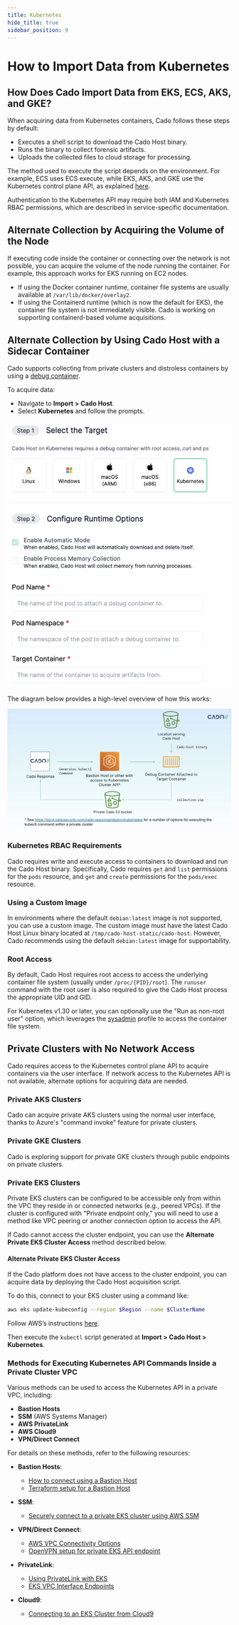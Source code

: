 ```yaml
---
title: Kubernetes
hide_title: true
sidebar_position: 9
---
```


# How to Import Data from Kubernetes

## How Does Cado Import Data from EKS, ECS, AKS, and GKE?

When acquiring data from Kubernetes containers, Cado follows these steps by default:
- Executes a shell script to download the Cado Host binary.
- Runs the binary to collect forensic artifacts.
- Uploads the collected files to cloud storage for processing.

The method used to execute the script depends on the environment. For example, ECS uses ECS execute, while EKS, AKS, and GKE use the Kubernetes control plane API, as explained [here](https://www.cadosecurity.com/how-we-sped-up-acquiring-forensic-data-from-aws-kubernetes-and-azure-kubernetes-services-by-10-times/).

Authentication to the Kubernetes API may require both IAM and Kubernetes RBAC permissions, which are described in service-specific documentation.

## Alternate Collection by Acquiring the Volume of the Node

If executing code inside the container or connecting over the network is not possible, you can acquire the volume of the node running the container. For example, this approach works for EKS running on EC2 nodes.

- If using the Docker container runtime, container file systems are usually available at `/var/lib/docker/overlay2`.
- If using the Containerd runtime (which is now the default for EKS), the container file system is not immediately visible. Cado is working on supporting containerd-based volume acquisitions.

## Alternate Collection by Using Cado Host with a Sidecar Container

Cado supports collecting from private clusters and distroless containers by using a [debug container](https://kubernetes.io/docs/reference/kubectl/generated/kubectl_debug/).

To acquire data:
- Navigate to **Import > Cado Host**.
- Select **Kubernetes** and follow the prompts.

![Cado Host K8s UI](/img/cado-host-k8s.png)

The diagram below provides a high-level overview of how this works:

![Cado Host K8s Flow](/img/kubernetes-flow.png)

### Kubernetes RBAC Requirements

Cado requires write and execute access to containers to download and run the Cado Host binary. Specifically, Cado requires `get` and `list` permissions for the `pods` resource, and `get` and `create` permissions for the `pods/exec` resource.

### Using a Custom Image

In environments where the default `debian:latest` image is not supported, you can use a custom image. The custom image must have the latest Cado Host Linux binary located at `/tmp/cado-host-static/cado-host`. However, Cado recommends using the default `debian:latest` image for supportability.

### Root Access

By default, Cado Host requires root access to access the underlying container file system (usually under `/proc/{PID}/root`). The `runuser` command with the root user is also required to give the Cado Host process the appropriate UID and GID.

For Kubernetes v1.30 or later, you can optionally use the "Run as non-root user" option, which leverages the [sysadmin](https://kubernetes.io/docs/tasks/debug/debug-application/debug-running-pod/) profile to access the container file system.

## Private Clusters with No Network Access

Cado requires access to the Kubernetes control plane API to acquire containers via the user interface. If network access to the Kubernetes API is not available, alternate options for acquiring data are needed.

### Private AKS Clusters

Cado can acquire private AKS clusters using the normal user interface, thanks to Azure's "command invoke" feature for private clusters.

### Private GKE Clusters

Cado is exploring support for private GKE clusters through public endpoints on private clusters.

### Private EKS Clusters

Private EKS clusters can be configured to be accessible only from within the VPC they reside in or connected networks (e.g., peered VPCs). If the cluster is configured with "Private endpoint only," you will need to use a method like VPC peering or another connection option to access the API.

If Cado cannot access the cluster endpoint, you can use the **Alternate Private EKS Cluster Access** method described below.

#### Alternate Private EKS Cluster Access

If the Cado platform does not have access to the cluster endpoint, you can acquire data by deploying the Cado Host acquisition script.

To do this, connect to your EKS cluster using a command like:

```bash
aws eks update-kubeconfig --region $Region --name $ClusterName
```

Follow AWS’s instructions [here](https://docs.aws.amazon.com/eks/latest/userguide/install-kubectl.html).

Then execute the `kubectl` script generated at **Import > Cado Host > Kubernetes**.

### Methods for Executing Kubernetes API Commands Inside a Private Cluster VPC

Various methods can be used to access the Kubernetes API in a private VPC, including:
- **Bastion Hosts**
- **SSM** (AWS Systems Manager)
- **AWS PrivateLink**
- **AWS Cloud9**
- **VPN/Direct Connect**

For details on these methods, refer to the following resources:

- **Bastion Hosts**:
  - [How to connect using a Bastion Host](https://cloudtipss.com/Create-Private-EKS-With-Bastion/)
  - [Terraform setup for a Bastion Host](https://medium.com/@muppedaanvesh/jump-box-setup-on-eks-cluster-383ca92f51ef)

- **SSM**:
  - [Securely connect to a private EKS cluster using AWS SSM](https://awstip.com/securely-connect-to-a-private-eks-cluster-using-aws-ssm-session-forwarding-systems-manager-5d0767edea61)

- **VPN/Direct Connect**:
  - [AWS VPC Connectivity Options](https://docs.aws.amazon.com/whitepapers/latest/aws-vpc-connectivity-options/aws-direct-connect.html)
  - [OpenVPN setup for private EKS API endpoint](https://hodovi.cc/blog/private-eks-api-endpoint-behind-openvpn/)

- **PrivateLink**:
  - [Using PrivateLink with EKS](https://docs.zeet.co/guides/advanced/eks-privatelink/)
  - [EKS VPC Interface Endpoints](https://docs.aws.amazon.com/eks/latest/userguide/vpc-interface-endpoints.html)

- **Cloud9**:
  - [Connecting to an EKS Cluster from Cloud9](https://stackoverflow.com/questions/65049271/how-to-connect-to-eks-cluster-from-cloud-9-instance-using-kubectl)
